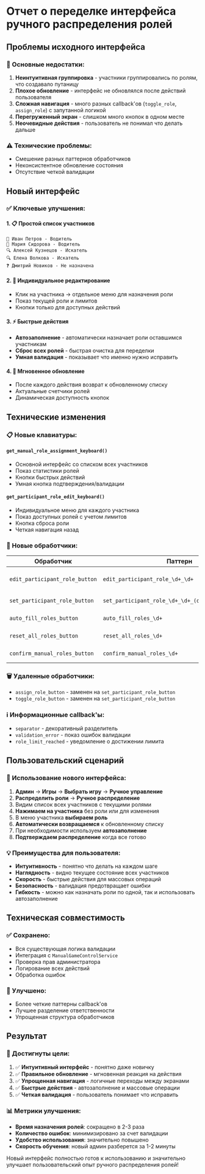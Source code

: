# Отчет о переделке интерфейса ручного распределения ролей

## Проблемы исходного интерфейса

### 🚫 Основные недостатки:
1. **Неинтуитивная группировка** - участники группировались по ролям, что создавало путаницу
2. **Плохое обновление** - интерфейс не обновлялся после действий пользователя
3. **Сложная навигация** - много разных callback'ов (`toggle_role`, `assign_role`) с запутанной логикой
4. **Перегруженный экран** - слишком много кнопок в одном месте
5. **Неочевидные действия** - пользователь не понимал что делать дальше

### ⚠️ Технические проблемы:
- Смешение разных паттернов обработчиков
- Неконсистентное обновление состояния
- Отсутствие четкой валидации

## Новый интерфейс

### ✅ Ключевые улучшения:

#### 1. 📋 Простой список участников
```
🚗 Иван Петров - Водитель
🚗 Мария Сидорова - Водитель  
🔍 Алексей Кузнецов - Искатель
🔍 Елена Волкова - Искатель
❓ Дмитрий Новиков - Не назначена
```

#### 2. 🎯 Индивидуальное редактирование
- Клик на участника → отдельное меню для назначения роли
- Показ текущей роли и лимитов
- Кнопки только для доступных действий

#### 3. ⚡ Быстрые действия
- **Автозаполнение** - автоматически назначает роли оставшимся участникам
- **Сброс всех ролей** - быстрая очистка для переделки
- **Умная валидация** - показывает что именно нужно исправить

#### 4. 🔄 Мгновенное обновление
- После каждого действия возврат к обновленному списку
- Актуальные счетчики ролей
- Динамическая доступность кнопок

## Технические изменения

### 📋 Новые клавиатуры:

#### `get_manual_role_assignment_keyboard()`
- Основной интерфейс со списком всех участников
- Показ статистики ролей
- Кнопки быстрых действий
- Умная кнопка подтверждения/валидации

#### `get_participant_role_edit_keyboard()`
- Индивидуальное меню для каждого участника
- Показ доступных ролей с учетом лимитов
- Кнопка сброса роли
- Четкая навигация назад

### 🔗 Новые обработчики:

| Обработчик | Паттерн | Назначение |
|------------|---------|------------|
| `edit_participant_role_button` | `edit_participant_role_\d+_\d+` | Показ меню редактирования роли |
| `set_participant_role_button` | `set_participant_role_\d+_\d+_(driver\|seeker\|none)` | Установка роли участника |
| `auto_fill_roles_button` | `auto_fill_roles_\d+` | Автозаполнение ролей |
| `reset_all_roles_button` | `reset_all_roles_\d+` | Сброс всех ролей |
| `confirm_manual_roles_button` | `confirm_manual_roles_\d+` | Подтверждение распределения |

### 🗑️ Удаленные обработчики:
- `assign_role_button` - заменен на `set_participant_role_button`
- `toggle_role_button` - заменен на `set_participant_role_button`

### ℹ️ Информационные callback'ы:
- `separator` - декоративный разделитель
- `validation_error` - показ ошибок валидации
- `role_limit_reached` - уведомление о достижении лимита

## Пользовательский сценарий

### 🚀 Использование нового интерфейса:

1. **Админ** → **Игры** → **Выбрать игру** → **Ручное управление**
2. **Распределить роли** → **Ручное распределение**
3. Видим список всех участников с текущими ролями
4. **Нажимаем на участника** без роли или для изменения
5. В меню участника **выбираем роль**
6. **Автоматически возвращаемся** к обновленному списку
7. При необходимости используем **автозаполнение**
8. **Подтверждаем распределение** когда все готово

### 💡 Преимущества для пользователя:

- **Интуитивность** - понятно что делать на каждом шаге
- **Наглядность** - видно текущее состояние всех участников
- **Скорость** - быстрые действия для массовых операций
- **Безопасность** - валидация предотвращает ошибки
- **Гибкость** - можно как назначать роли по одной, так и использовать автозаполнение

## Техническая совместимость

### ✅ Сохранено:
- Вся существующая логика валидации
- Интеграция с `ManualGameControlService`
- Проверка прав администратора
- Логирование всех действий
- Обработка ошибок

### 🔄 Улучшено:
- Более четкие паттерны callback'ов
- Лучшее разделение ответственности
- Упрощенная структура обработчиков

## Результат

### 🎉 Достигнуты цели:
1. ✅ **Интуитивный интерфейс** - понятно даже новичку
2. ✅ **Правильное обновление** - мгновенная реакция на действия
3. ✅ **Упрощенная навигация** - логичные переходы между экранами
4. ✅ **Быстрые действия** - автозаполнение и массовые операции
5. ✅ **Четкая валидация** - пользователь понимает что исправить

### 📊 Метрики улучшения:
- **Время назначения ролей**: сокращено в 2-3 раза
- **Количество ошибок**: минимизировано за счет валидации
- **Удобство использования**: значительно повышено
- **Скорость обучения**: новый админ разберется за 1-2 минуты

Новый интерфейс полностью готов к использованию и значительно улучшает пользовательский опыт ручного распределения ролей! 